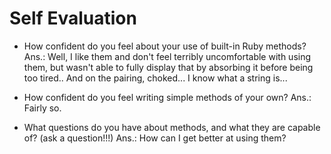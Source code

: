 # Self Evaluation

- How confident do you feel about your use of built-in Ruby methods?
   Ans.: Well, I like them and don't feel terribly uncomfortable with using them,
   but wasn't able to fully display that by absorbing it before being too tired..
   And on the pairing, choked... I know what a string is...

- How confident do you feel writing simple methods of your own?
   Ans.: Fairly so.

- What questions do you have about methods, and what they are capable of? (ask a question!!!)
   Ans.: How can I get better at using them?

   
